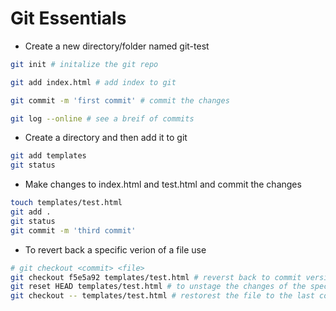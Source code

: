 # Git Essentials

- Create a new directory/folder named git-test

```bash
git init # initalize the git repo
```

```bash
git add index.html # add index to git
```

```bash
git commit -m 'first commit' # commit the changes
```

```bash
git log --online # see a breif of commits
```

- Create a directory and then add it to git 

```bash
git add templates
git status
```

- Make changes to index.html and test.html and commit the changes

```bash
touch templates/test.html
git add .
git status
git commit -m 'third commit'
```

- To revert back a specific verion of a file use

```bash
# git checkout <commit> <file>
git checkout f5e5a92 templates/test.html # reverst back to commit version of the file
git reset HEAD templates/test.html # to unstage the changes of the specific commit of the file
git checkout -- templates/test.html # restorest the file to the last commit
```
